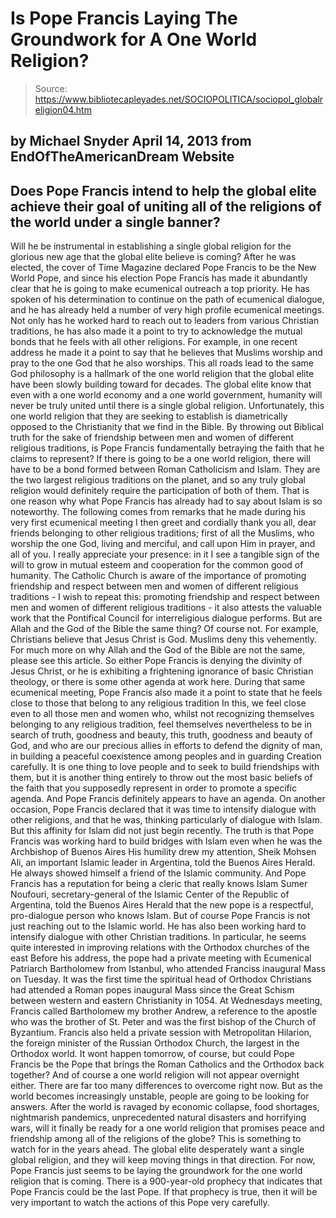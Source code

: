 # Is Pope Francis Laying The Groundwork for A One World Religion?

> Source: https://www.bibliotecapleyades.net/SOCIOPOLITICA/sociopol_globalreligion04.htm

by Michael Snyder
April 14, 2013
from
EndOfTheAmericanDream Website
-
Does Pope Francis intend to help the
global elite achieve their goal of uniting all of the religions of
the world under a single banner?
-
Will he be instrumental in establishing
a single global religion for the glorious new age that the global
elite believe is coming?
After he was elected, the cover of Time Magazine
declared Pope Francis to be the New
World Pope, and since his election Pope Francis has made it abundantly
clear that he is going to make ecumenical outreach a top priority.
He has spoken of his determination
to continue on the path of ecumenical dialogue, and he has already held
a number of very high profile ecumenical meetings.
Not only has he worked hard to reach out to
leaders from various Christian traditions, he has also made it a point to
try to acknowledge the mutual bonds that he feels with all other religions.
For example, in one
recent address he made it a point to say that he believes that Muslims
worship and pray to the one God that he also worships. This all roads lead to the same God philosophy
is a hallmark of
the one world religion that
the global elite have been
slowly building toward for decades.
The global elite know that even with a one world
economy and a one world government, humanity will never be truly united
until there is a single global religion.
Unfortunately, this one world
religion that they are seeking to establish is diametrically opposed to the
Christianity that we find in the Bible.
By throwing out Biblical truth for the sake of friendship
between men and women of different religious traditions, is Pope
Francis fundamentally betraying the faith that he claims to represent?
If there is going to be a one world religion,
there will have to be a bond formed between Roman Catholicism and Islam.
They are the two largest religious traditions on the planet, and so any
truly global religion would definitely require the participation of both
of them.
That is one reason why what
Pope Francis has
already had to say about Islam is so noteworthy.
The following comes from remarks that he made
during his very first ecumenical meeting
I then greet and cordially thank you all,
dear friends belonging to other religious traditions; first of all the
Muslims, who worship the one God, living and merciful, and call upon Him
in prayer, and all of you.
I really appreciate your presence: in it I
see a tangible sign of the will to grow in mutual esteem and cooperation
for the common good of humanity.
The Catholic Church is aware of the
importance of promoting friendship and respect between men and women of
different religious traditions - I wish to repeat this: promoting
friendship and respect between men and women of different religious
traditions - it also attests the valuable work that the Pontifical
Council for interreligious dialogue performs.
But are Allah and the God of the Bible the
same thing? Of course not.
For example, Christians believe that Jesus
Christ is God. Muslims deny this vehemently. For much more on why
Allah and the God of the Bible are not the same, please see
this article.
So either Pope Francis is denying the divinity
of Jesus Christ, or he is exhibiting a frightening ignorance of basic
Christian theology, or there is some other agenda at work here.
During
that same ecumenical meeting, Pope Francis also made it a point to state
that he feels close to those that belong to any religious tradition
In this, we feel close even to all those men
and women who, whilst not recognizing themselves belonging to any
religious tradition, feel themselves nevertheless to be in search of
truth, goodness and beauty, this truth, goodness and beauty of God, and
who are our precious allies in efforts to defend the dignity of man, in
building a peaceful coexistence among peoples and in guarding Creation
carefully.
It is one thing to love people and to seek to
build friendships with them, but it is another thing entirely to throw out
the most basic beliefs of the faith that you supposedly represent in order
to promote a specific agenda.
And Pope Francis definitely appears to
have an agenda.
On
another occasion, Pope Francis declared that it was time to intensify
dialogue with other religions, and that he was,
thinking
particularly of dialogue with Islam.
But this affinity for Islam did not just begin
recently.
The truth is that Pope Francis was working hard
to build bridges with Islam
even when he was the Archbishop of Buenos Aires
His humility drew my attention, Sheik
Mohsen Ali, an important Islamic leader in Argentina, told the Buenos
Aires Herald. He always showed himself a friend of the Islamic
community.
And Pope Francis has a reputation for being a
cleric that really knows
Islam
Sumer Noufouri, secretary-general of the
Islamic Center of the Republic of Argentina, told the Buenos Aires
Herald that the new pope is a respectful, pro-dialogue person who knows
Islam.
But of course Pope Francis is not just reaching
out to the Islamic world.
He has also been working hard to intensify
dialogue with other Christian traditions.
In particular, he seems
quite interested in improving relations with the Orthodox churches of
the east
Before his address, the pope had a private
meeting with
Ecumenical Patriarch Bartholomew from Istanbul, who attended
Franciss inaugural Mass on Tuesday.
It was the first time the spiritual head of
Orthodox Christians had attended a Roman popes inaugural Mass since the
Great Schism between western and eastern Christianity in 1054.
At Wednesdays meeting, Francis called
Bartholomew my brother Andrew, a reference to the apostle who was the
brother of St. Peter and was the first bishop of the Church of
Byzantium.
Francis also held a private session with
Metropolitan Hilarion, the foreign minister of the Russian Orthodox
Church, the largest in the Orthodox world.
It wont happen tomorrow, of course, but could
Pope Francis be the Pope that brings the Roman Catholics and the Orthodox
back together?
And of course a one world religion will not
appear overnight either. There are far too many differences to overcome
right now.
But as the world becomes increasingly unstable,
people are going to be looking for answers. After the world is ravaged by
economic collapse, food shortages, nightmarish pandemics, unprecedented
natural disasters and horrifying wars, will it finally be ready for a one
world religion that promises peace and friendship among all of the
religions of the globe?
This is something to watch for in the years
ahead.
The global elite desperately want a single global religion, and they
will keep moving things in that direction. For now, Pope Francis just seems to be laying
the groundwork for the one world religion that is coming.
There is a 900-year-old prophecy that indicates
that Pope Francis could be
the last Pope.
If that prophecy is true, then it will be very
important to watch the actions of this Pope very carefully.
